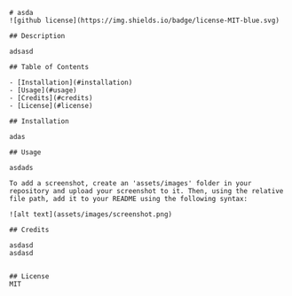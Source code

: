 

    # asda
    ![github license](https://img.shields.io/badge/license-MIT-blue.svg)

    ## Description
    
    adsasd

    ## Table of Contents
    
    - [Installation](#installation)
    - [Usage](#usage)
    - [Credits](#credits)
    - [License](#license)
    
    ## Installation
    
    adas
    
    ## Usage
    
    asdads
    
    To add a screenshot, create an 'assets/images' folder in your repository and upload your screenshot to it. Then, using the relative file path, add it to your README using the following syntax:
    
    ![alt text](assets/images/screenshot.png)
    
    ## Credits
    
    asdasd
    asdasd
    
    
    ## License
    MIT
    